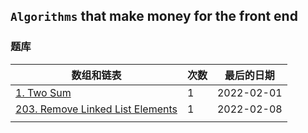 ## `Algorithms` that make money for the front end

### 题库

| 数组和链表                                                   | 次数 | 最后的日期 |
| ------------------------------------------------------------ | ---- | ---------- |
| [1. Two Sum](https://leetcode-cn.com/problems/two-sum)       | 1    | 2022-02-01 |
| [203. Remove Linked List Elements](https://leetcode-cn.com/problems/remove-linked-list-elements) | 1    | 2022-02-08 |
|                                                              |      |            |

